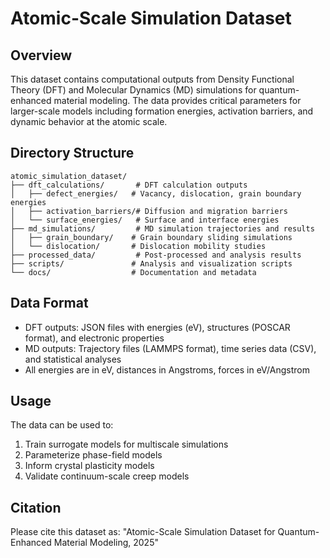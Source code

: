 # Atomic-Scale Simulation Dataset

## Overview
This dataset contains computational outputs from Density Functional Theory (DFT) and Molecular Dynamics (MD) simulations for quantum-enhanced material modeling. The data provides critical parameters for larger-scale models including formation energies, activation barriers, and dynamic behavior at the atomic scale.

## Directory Structure
```
atomic_simulation_dataset/
├── dft_calculations/       # DFT calculation outputs
│   ├── defect_energies/   # Vacancy, dislocation, grain boundary energies
│   ├── activation_barriers/# Diffusion and migration barriers
│   └── surface_energies/   # Surface and interface energies
├── md_simulations/         # MD simulation trajectories and results
│   ├── grain_boundary/    # Grain boundary sliding simulations
│   └── dislocation/       # Dislocation mobility studies
├── processed_data/         # Post-processed and analysis results
├── scripts/               # Analysis and visualization scripts
└── docs/                  # Documentation and metadata
```

## Data Format
- DFT outputs: JSON files with energies (eV), structures (POSCAR format), and electronic properties
- MD outputs: Trajectory files (LAMMPS format), time series data (CSV), and statistical analyses
- All energies are in eV, distances in Angstroms, forces in eV/Angstrom

## Usage
The data can be used to:
1. Train surrogate models for multiscale simulations
2. Parameterize phase-field models
3. Inform crystal plasticity models
4. Validate continuum-scale creep models

## Citation
Please cite this dataset as: "Atomic-Scale Simulation Dataset for Quantum-Enhanced Material Modeling, 2025"